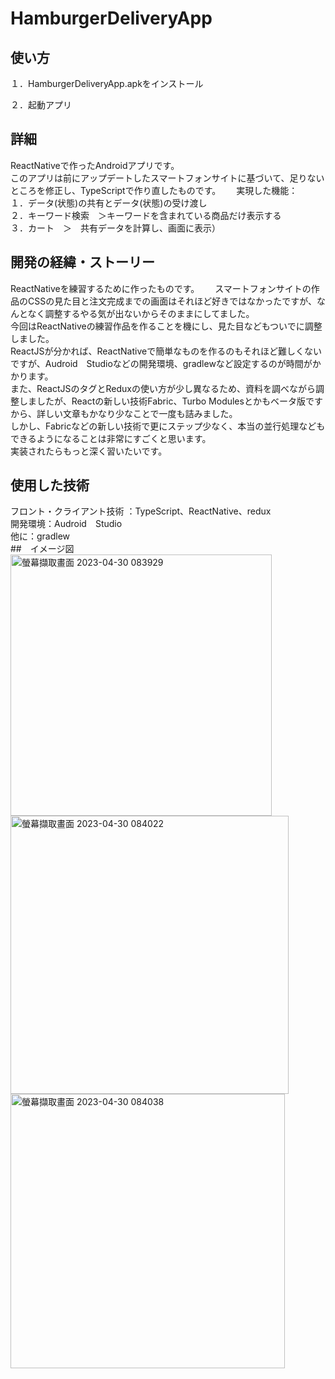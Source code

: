 # HamburgerDeliveryApp
## 使い方
１．HamburgerDeliveryApp.apkをインストール  

２．起動アプリ

## 詳細
ReactNativeで作ったAndroidアプリです。  
このアプリは前にアップデートしたスマートフォンサイトに基づいて、足りないところを修正し、TypeScriptで作り直したものです。　　
実現した機能：  
１．データ(状態)の共有とデータ(状態)の受け渡し  
２．キーワード検索　＞キーワードを含まれている商品だけ表示する  
３．カート　＞　共有データを計算し、画面に表示）  

## 開発の経緯・ストーリー
ReactNativeを練習するために作ったものです。　　
スマートフォンサイトの作品のCSSの見た目と注文完成までの画面はそれほど好きではなかったですが、なんとなく調整するやる気が出ないからそのままにしてました。  
今回はReactNativeの練習作品を作ることを機にし、見た目などもついでに調整しました。  
ReactJSが分かれば、ReactNativeで簡単なものを作るのもそれほど難しくないですが、Audroid　Studioなどの開発環境、gradlewなど設定するのが時間がかかります。  
また、ReactJSのタグとReduxの使い方が少し異なるため、資料を調べながら調整しましたが、Reactの新しい技術Fabric、Turbo Modulesとかもベータ版ですから、詳しい文章もかなり少なことで一度も詰みました。  
しかし、Fabricなどの新しい技術で更にステップ少なく、本当の並行処理などもできるようになることは非常にすごくと思います。  
実装されたらもっと深く習いたいです。  

## 使用した技術
フロント・クライアント技術 ：TypeScript、ReactNative、redux  
開発環境：Audroid　Studio  
他に：gradlew  
##　イメージ図
<img width="418" alt="螢幕擷取畫面 2023-04-30 083929" src="https://user-images.githubusercontent.com/105122594/235328392-ea200daa-7532-46ae-82bb-3ece277ff06e.png">
<img width="445" alt="螢幕擷取畫面 2023-04-30 084022" src="https://user-images.githubusercontent.com/105122594/235328418-0064ffd0-65ca-4157-b70d-570f906bbe79.png">
<img width="439" alt="螢幕擷取畫面 2023-04-30 084038" src="https://user-images.githubusercontent.com/105122594/235328421-4cda87b4-67d0-46a7-937d-6e1779a3d421.png">
